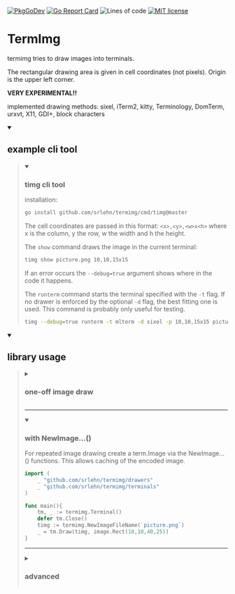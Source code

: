 [![PkgGoDev](https://pkg.go.dev/badge/github.com/srlehn/termimg)](https://pkg.go.dev/github.com/srlehn/termimg@master)
[![Go Report Card](https://goreportcard.com/badge/srlehn/termimg)](https://goreportcard.com/report/srlehn/termimg)
![Lines of code](https://img.shields.io/tokei/lines/github/srlehn/termimg)
[![MIT license](https://img.shields.io/badge/License-MIT-blue.svg)](https://lbesson.mit-license.org/)

# TermImg

termimg tries to draw images into terminals.

The rectangular drawing area is given in cell coordinates (not pixels). Origin is the upper left corner.

**VERY EXPERIMENTAL!!**

implemented drawing methods: sixel, iTerm2, kitty, Terminology, DomTerm, urxvt, X11, GDI+, block characters

<details open><summary><h2>example cli tool</h2></summary>

<blockquote><details open><summary><h3>timg cli tool</h3></summary>

installation:
```sh
go install github.com/srlehn/termimg/cmd/timg@master
```
The cell coordinates are passed in this format: `<x>,<y>,<w>x<h>` where x is the column, y the row, w the width and h the height.

The `show` command draws the image in the current terminal:
```sh
timg show picture.png 10,10,15x15
```
If an error occurs the `--debug=true` argument shows where in the code it happens.

The `runterm` command starts the terminal specified with the `-t` flag. If no drawer is enforced by the optional `-d` flag, the best fitting one is used. This command is probably only useful for testing.
```sh
timg --debug=true runterm -t mlterm -d sixel -p 10,10,15x15 picture.png
```
</details>

<blockquote></details>

<details open><summary><h2>library usage</h2></summary>

<blockquote><details><summary><h3>one-off image draw</h3></summary>

```go
import (
    _ "github.com/srlehn/termimg/drawers"
	_ "github.com/srlehn/termimg/terminals"
)

func main(){
    defer termimg.CleanUp()
    _ = termimg.DrawFile(`picture.png`, image.Rect(10,10,40,25))
}
```
</details>

---

<details open><summary><h3>with NewImage…()</h3></summary>

For repeated image drawing create a term.Image via the NewImage…() functions.
This allows caching of the encoded image.

```go
import (
    _ "github.com/srlehn/termimg/drawers"
	_ "github.com/srlehn/termimg/terminals"
)

func main(){
	tm, _ := termimg.Terminal()
    defer tm.Close()
    timg := termimg.NewImageFileName(`picture.png`)
    _ = tm.Draw(timg, image.Rect(10,10,40,25))
}
```
</details>

---

<details><summary><h3>advanced</h3></summary>

```go
import (
    _ "github.com/srlehn/termimg/drawers"
	_ "github.com/srlehn/termimg/terminals"
)

func main(){
	wm.SetImpl(wmimpl.Impl())
	cr := &term.Creator{
		PTYName:         `dev/pts/2`,
		TTYProvFallback: gotty.New,
		Querier:         qdefault.NewQuerier(),
		Resizer:         &rdefault.Resizer{},
	}
	tm, err := term.NewTerminal(cr)
	if err != nil {
		log.Fatal(err)
	}
    defer tm.Close()
    var img image.Image // TODO load image
    timg := termimg.NewImage(img)
    if err := tm.Draw(timg, image.Rect(10,10,40,25)); err != nil {
		log.Fatal(err)
    }
}
```
</details>

</blockquote></details>

